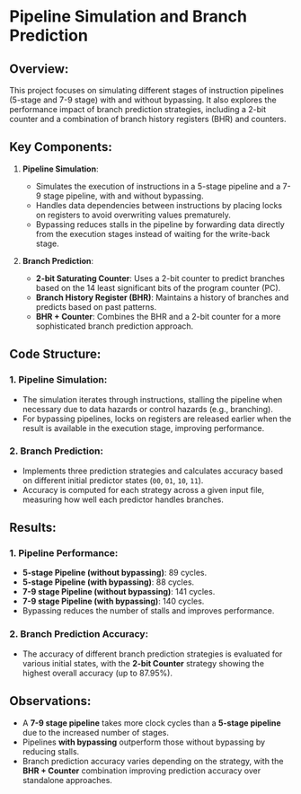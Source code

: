 # Pipeline Simulation and Branch Prediction

## Overview:
This project focuses on simulating different stages of instruction pipelines (5-stage and 7-9 stage) with and without bypassing. It also explores the performance impact of branch prediction strategies, including a 2-bit counter and a combination of branch history registers (BHR) and counters.

## Key Components:
1. **Pipeline Simulation**:
   - Simulates the execution of instructions in a 5-stage pipeline and a 7-9 stage pipeline, with and without bypassing.
   - Handles data dependencies between instructions by placing locks on registers to avoid overwriting values prematurely.
   - Bypassing reduces stalls in the pipeline by forwarding data directly from the execution stages instead of waiting for the write-back stage.

2. **Branch Prediction**:
   - **2-bit Saturating Counter**: Uses a 2-bit counter to predict branches based on the 14 least significant bits of the program counter (PC).
   - **Branch History Register (BHR)**: Maintains a history of branches and predicts based on past patterns.
   - **BHR + Counter**: Combines the BHR and a 2-bit counter for a more sophisticated branch prediction approach.

## Code Structure:
### 1. Pipeline Simulation:
   - The simulation iterates through instructions, stalling the pipeline when necessary due to data hazards or control hazards (e.g., branching).
   - For bypassing pipelines, locks on registers are released earlier when the result is available in the execution stage, improving performance.

### 2. Branch Prediction:
   - Implements three prediction strategies and calculates accuracy based on different initial predictor states (`00`, `01`, `10`, `11`).
   - Accuracy is computed for each strategy across a given input file, measuring how well each predictor handles branches.

## Results:
### 1. Pipeline Performance:
   - **5-stage Pipeline (without bypassing)**: 89 cycles.
   - **5-stage Pipeline (with bypassing)**: 88 cycles.
   - **7-9 stage Pipeline (without bypassing)**: 141 cycles.
   - **7-9 stage Pipeline (with bypassing)**: 140 cycles.
   - Bypassing reduces the number of stalls and improves performance.

### 2. Branch Prediction Accuracy:
   - The accuracy of different branch prediction strategies is evaluated for various initial states, with the **2-bit Counter** strategy showing the highest overall accuracy (up to 87.95%).

## Observations:
- A **7-9 stage pipeline** takes more clock cycles than a **5-stage pipeline** due to the increased number of stages.
- Pipelines **with bypassing** outperform those without bypassing by reducing stalls.
- Branch prediction accuracy varies depending on the strategy, with the **BHR + Counter** combination improving prediction accuracy over standalone approaches.
